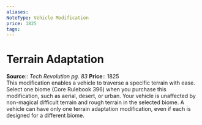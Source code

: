 ```yaml
---
aliases: 
NoteType: Vehicle Modification
price: 1825
tags: 
---
```


# Terrain Adaptation

**Source**:: _Tech Revolution pg. 83_
**Price**:: 1825  
This modification enables a vehicle to traverse a specific terrain with ease. Select one biome (Core Rulebook 396) when you purchase this modification, such as aerial, desert, or urban. Your vehicle is unaffected by non-magical difficult terrain and rough terrain in the selected biome. A vehicle can have only one terrain adaptation modification, even if each is designed for a different biome.
